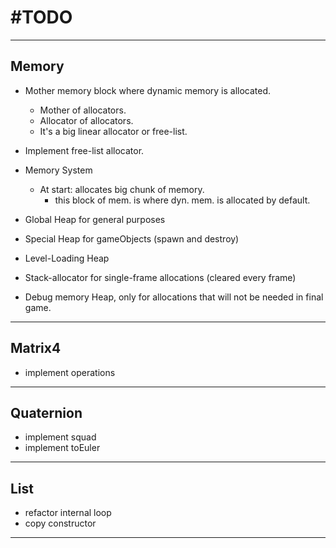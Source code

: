 # #TODO

---

## Memory
* Mother memory block where dynamic memory is allocated.
  * Mother of allocators.
  * Allocator of allocators.
  * It's a big linear allocator or free-list.
* Implement free-list allocator.
* Memory System
  * At start: allocates big chunk of memory.
    * this block of mem. is where dyn. mem. is allocated by default.


* Global Heap for general purposes
* Special Heap for gameObjects (spawn and destroy)
* Level-Loading Heap
* Stack-allocator for single-frame allocations (cleared every frame)
* Debug memory Heap, only for allocations that will not be needed in final game.

---

## Matrix4
* implement operations

---

## Quaternion
* implement squad
* implement toEuler

---

## List
* refactor internal loop
* copy constructor

---
